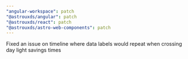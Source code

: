 ```yaml
---
"angular-workspace": patch
"@astrouxds/angular": patch
"@astrouxds/react": patch
"@astrouxds/astro-web-components": patch
---
```


Fixed an issue on timeline where data labels would repeat when crossing day light savings times
